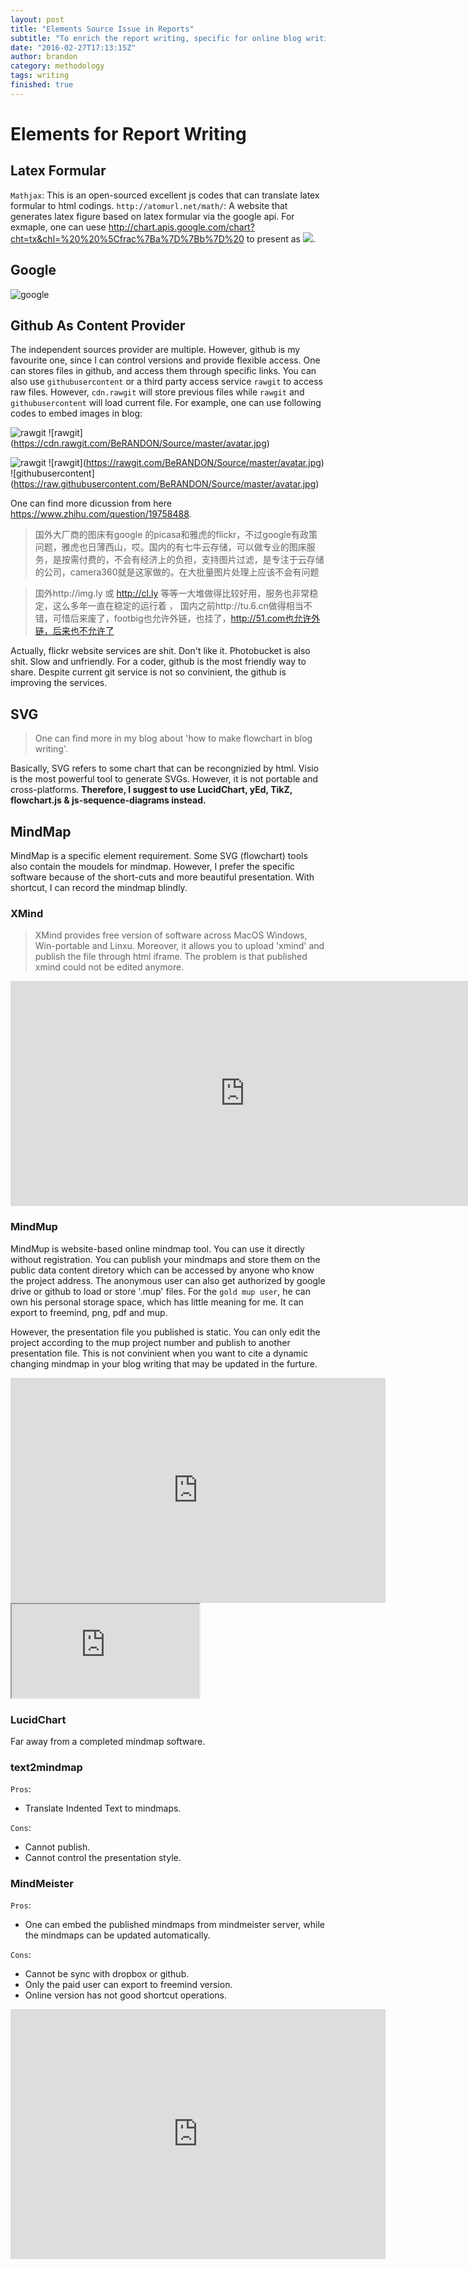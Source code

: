 ```yaml
---
layout: post
title: "Elements Source Issue in Reports"
subtitle: "To enrich the report writing, specific for online blog writing, multi-media elements are required to embedded in the documents. The elements includes latex formular, images, SVGs, flowchart and so on. One can find different techniques to suport them. With discovery, I will continuelly fullfill this document to find solutions or alternatives for embed elements in reports. "
date: "2016-02-27T17:13:15Z"
author: brandon
category: methodology 
tags: writing 
finished: true
---
```


# Elements for Report Writing 

## Latex Formular

`Mathjax`: This is an open-sourced excellent js codes that can translate latex formular to html codings. 
`http://atomurl.net/math/`: A website that generates latex figure based on latex formular via the google api. For exmaple, one can uese http://chart.apis.google.com/chart?cht=tx&chl=%20%20%5Cfrac%7Ba%7D%7Bb%7D%20 to present as <img src="http://chart.apis.google.com/chart?cht=tx&chl=%20%20%5Cfrac%7Ba%7D%7Bb%7D%20">.

## Google

![google](https://lh3.googleusercontent.com/9Wo5zT6cB0GuaIuXuReOWjct2ENGoQuuwrhbuL1pXyZOLfWiWEZQF5nAr4BRHAARxKyAmJC5gD521hIPE0l-OzdhEVVnVzxpNlxLxfpwrUYGF45XfODCUuUWAeDHuSyRBBsKacEq7aTvyeLPGX66r0NHSB0LF9gG1_RQTe9sYnAs-V3LWrSoAU0PVhUH5Ov25wpEdyGlxJlHpWf-rdTkAVmIl2aF9vNwMQiKejaWyqb514hBieBpdb2xi4-YNJiO5rcxzaGewAmleInEVXeglvqubrnEG2XzIaMRfDbqRMMMxzxKwjogHN1Ati8I-Fjwm8kAO7EA8mVX4WFBM2B8mkoECx45TKr7VtQH8NN11r6nDQF0kFtnnYyHXYbN4oaz2e6Er7m-LHR_FM-914nLqHyXuVnK2P5tflosPfxmCYFmDz9F0Hpb0x8o70o7MqiT9mtiJUqiw7p_bRdF3kX_wRe0n6mGr9A8CEnodtNlanFOBbxU4fZDKwA9xl7AN7ydoUU_kInDM-6zaOrhf5IOCsX5ioaBs7QdR8YU-1TWDFZultdYV1-YXfu1FbI6B5nZ5L1_uIKPNwqSZ-rdD8qMU2afbUsz84orlm7u6Hr05uS50lnE=w2832-h1592-no)

## Github As Content Provider

The independent sources provider are multiple. However, github is my favourite one, since I can control versions and provide flexible access. One can stores files in github, and access them through specific links. You can also use `githubusercontent` or a third party access service `rawgit` to access raw files. However, `cdn.rawgit` will store previous files while `rawgit` and `githubusercontent` will load current file. For example, one can use following codes to embed images in blog:

![rawgit](https://cdn.rawgit.com/BeRANDON/Source/master/avatar.jpg)
![rawgit]\(https://cdn.rawgit.com/BeRANDON/Source/master/avatar.jpg)

![rawgit](https://rawgit.com/BeRANDON/Source/master/avatar.jpg)
![rawgit]\(https://rawgit.com/BeRANDON/Source/master/avatar.jpg)
![githubusercontent]\(https://raw.githubusercontent.com/BeRANDON/Source/master/avatar.jpg)

One can find more dicussion from here https://www.zhihu.com/question/19758488.

> 国外大厂商的图床有google 的picasa和雅虎的flickr，不过google有政策问题，雅虎也日薄西山，哎。国内的有七牛云存储，可以做专业的图床服务，是按需付费的，不会有经济上的负担，支持图片过滤，是专注于云存储的公司，camera360就是这家做的。在大批量图片处理上应该不会有问题

> 国外http://img.ly 或 http://cl.ly 等等一大堆做得比较好用，服务也非常稳定，这么多年一直在稳定的运行着 ， 
> 国内之前http://tu.6.cn做得相当不错，可惜后来废了，footbig也允许外链，也挂了，http://51.com也允许外链，后来也不允许了 

Actually, flickr website services are shit. Don't like it.
Photobucket is also shit. Slow and unfriendly. 
For a coder, github is the most friendly way to share. Despite current git service is not so convinient, the github is improving the services.

## SVG 

> One can find more in my blog about 'how to make flowchart in blog writing'.

Basically, SVG refers to some chart that can be recongnizied by html. Visio is the most powerful tool to generate SVGs. However, it is not portable and cross-platforms. **Therefore, I suggest to use LucidChart, yEd, TikZ, flowchart.js & js-sequence-diagrams instead.**

## MindMap

MindMap is a specific element requirement. Some SVG (flowchart) tools also contain the moudels for mindmap. However, I prefer the specific software because of the short-cuts and more beautiful presentation. With shortcut, I can record the mindmap blindly.

### XMind

> XMind provides free version of software across MacOS Windows, Win-portable and Linxu. Moreover, it allows you to upload 'xmind' and publish the file through html iframe. The problem is that published xmind could not be edited anymore.

<iframe src="http://www.xmind.net/embed/nzst" width="750px" height="360px" frameborder="0" scrolling="no"></iframe>

### MindMup

MindMup is website-based online mindmap tool. You can use it directly without registration. You can publish your mindmaps and store them on the public data content diretory which can be accessed by anyone who know the project address. The anonymous user can also get authorized by google drive or github to load or store '.mup' files. For the `gold mup user`, he can own his personal storage space, which has little meaning for me. It can export to freemind, png, pdf and mup. 

However, the presentation file you published is static. You can only edit the project according to the mup project number and publish to another presentation file. This is not convinient when you want to cite a dynamic changing mindmap in your blog writing that may be updated in the furture.

<iframe src="https://atlas.mindmup.com/2016/02/b6617090bef601331f785dad84f55260/data_not_mining/index.html" width="600px" height="360px" frameborder="0" scrolling="no"></iframe>
<iframe src="https://atlas.mindmup.com/2016/02/186dd4b0bfc5013366942967f38fd63c/another_and_store_at_sub_fold/index.html"></iframe>

### LucidChart 

Far away from a completed mindmap software.

### text2mindmap

`Pros`:
- Translate Indented Text to mindmaps. 

`Cons`:
- Cannot publish.
- Cannot control the presentation style.

### MindMeister

`Pros`:
- One can embed the published mindmaps from mindmeister server, while the mindmaps can be updated automatically. 

`Cons`:
- Cannot be sync with dropbox or github. 
- Only the paid user can export to freemind version. 
- Online version has not good shortcut operations.

<iframe width="600" height="400" frameborder="0" src="https://www.mindmeister.com/maps/public_map_shell/659356386/summer-holidays?width=600&height=400&z=auto&presentation=1" scrolling="no">
